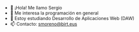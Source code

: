 - 👋 ¡Hola! Me llamo Sergio
- 👀 Me interesa la programación en general
- 🌱 Estoy estudiando Desarrollo de Aplicaciones Web (DAW)
- 📫 Contacto: smoreno@birt.eus
